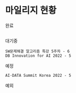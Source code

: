 # 마일리지 현황

완료
```

```
대기중
```
SW문제해결 알고리즘 특강 5주차 - 6
DB Innovation for AI 2022 - 5
```
예정
```
AI·DATA Summit Korea 2022 - 5
```
예외
```

```